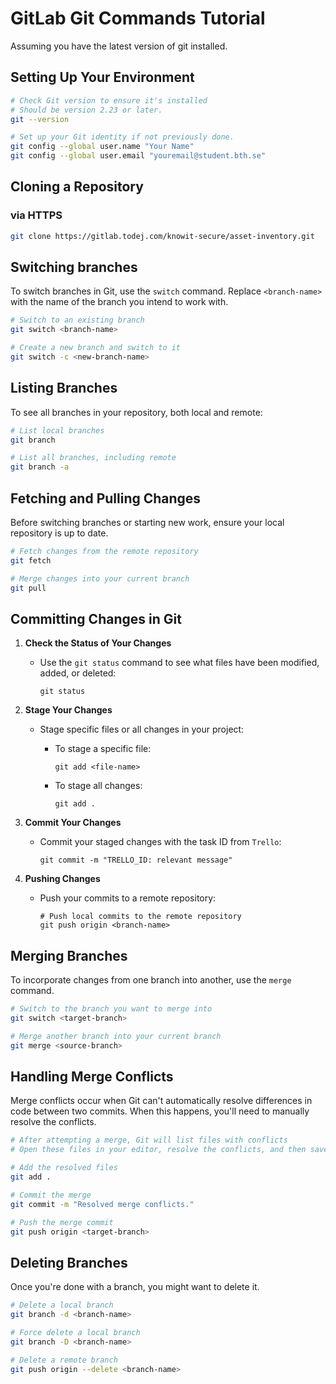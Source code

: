 # GitLab Git Commands Tutorial

Assuming you have the latest version of git installed.

## Setting Up Your Environment

```bash
# Check Git version to ensure it's installed
# Should be version 2.23 or later.
git --version

# Set up your Git identity if not previously done.
git config --global user.name "Your Name"
git config --global user.email "youremail@student.bth.se"
```

## Cloning a Repository

### via HTTPS

```bash
git clone https://gitlab.todej.com/knowit-secure/asset-inventory.git
```


## Switching branches

To switch branches in Git, use the `switch` command.
Replace `<branch-name>` with the name of the branch you intend to work with.

```bash
# Switch to an existing branch
git switch <branch-name>

# Create a new branch and switch to it
git switch -c <new-branch-name>
```

## Listing Branches

To see all branches in your repository, both local and remote:

```bash
# List local branches
git branch

# List all branches, including remote
git branch -a
```

## Fetching and Pulling Changes

Before switching branches or starting new work, ensure your local repository is up to date.

```bash
# Fetch changes from the remote repository
git fetch

# Merge changes into your current branch
git pull
```

## Committing Changes in Git

1. **Check the Status of Your Changes**

   - Use the `git status` command to see what files have been modified, added, or deleted:
     ```
     git status
     ```

2. **Stage Your Changes**

   - Stage specific files or all changes in your project:
     - To stage a specific file:

       ```
       git add <file-name>
       ```
     - To stage all changes:

       ```
       git add .
       ```

3. **Commit Your Changes**

   - Commit your staged changes with the task ID from `Trello`:

     ```
     git commit -m "TRELLO_ID: relevant message"
     ```

4. **Pushing Changes**

   - Push your commits to a remote repository:

     ```
     # Push local commits to the remote repository
     git push origin <branch-name>
     ```


## Merging Branches

To incorporate changes from one branch into another, use the `merge` command.

```bash
# Switch to the branch you want to merge into
git switch <target-branch>

# Merge another branch into your current branch
git merge <source-branch>
```

## Handling Merge Conflicts

Merge conflicts occur when Git can't automatically resolve differences in code between two commits. When this happens, you'll need to manually resolve the conflicts.

```bash
# After attempting a merge, Git will list files with conflicts
# Open these files in your editor, resolve the conflicts, and then save your changes

# Add the resolved files
git add .

# Commit the merge
git commit -m "Resolved merge conflicts."

# Push the merge commit
git push origin <target-branch>
```

## Deleting Branches

Once you're done with a branch, you might want to delete it.

```bash
# Delete a local branch
git branch -d <branch-name>

# Force delete a local branch
git branch -D <branch-name>

# Delete a remote branch
git push origin --delete <branch-name>
```

